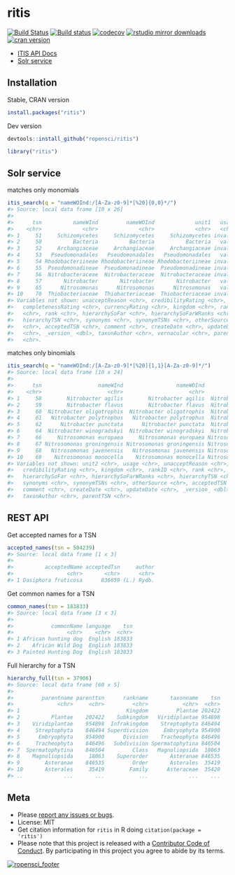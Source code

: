 ritis
=====



[![Build Status](https://travis-ci.org/ropensci/ritis.svg?branch=master)](https://travis-ci.org/ropensci/ritis)
[![Build status](https://ci.appveyor.com/api/projects/status/pvrc9muevha00fie/branch/master?svg=true)](https://ci.appveyor.com/project/sckott/ritis/branch/master)
[![codecov](https://codecov.io/gh/ropensci/ritis/branch/master/graph/badge.svg)](https://codecov.io/gh/ropensci/ritis)
[![rstudio mirror downloads](http://cranlogs.r-pkg.org/badges/ritis)](https://github.com/metacran/cranlogs.app)
[![cran version](http://www.r-pkg.org/badges/version/ritis)](https://cran.r-project.org/package=ritis)

* [ITIS API Docs](http://www.itis.gov/ws_description.html)
* [Solr service](http://www.itis.gov/solr_documentation.html)

## Installation

Stable, CRAN version


```r
install.packages("ritis")
```

Dev version


```r
devtools::install_github("ropensci/ritis")
```


```r
library("ritis")
```

## Solr service

matches only monomials


```r
itis_search(q = "nameWOInd:/[A-Za-z0-9]*[%20]{0,0}*/")
#> Source: local data frame [10 x 26]
#>
#>      tsn          nameWInd         nameWOInd             unit1   usage
#>    <chr>             <chr>             <chr>             <chr>   <chr>
#> 1     51     Schizomycetes     Schizomycetes     Schizomycetes invalid
#> 2     50          Bacteria          Bacteria          Bacteria   valid
#> 3     52     Archangiaceae     Archangiaceae     Archangiaceae invalid
#> 4     53   Pseudomonadales   Pseudomonadales   Pseudomonadales   valid
#> 5     54 Rhodobacteriineae Rhodobacteriineae Rhodobacteriineae invalid
#> 6     55  Pseudomonadineae  Pseudomonadineae  Pseudomonadineae invalid
#> 7     56  Nitrobacteraceae  Nitrobacteraceae  Nitrobacteraceae invalid
#> 8     57       Nitrobacter       Nitrobacter       Nitrobacter   valid
#> 9     65      Nitrosomonas      Nitrosomonas      Nitrosomonas   valid
#> 10    70  Thiobacteriaceae  Thiobacteriaceae  Thiobacteriaceae invalid
#> Variables not shown: unacceptReason <chr>, credibilityRating <chr>,
#>   completenessRating <chr>, currencyRating <chr>, kingdom <chr>, rankID
#>   <chr>, rank <chr>, hierarchySoFar <chr>, hierarchySoFarWRanks <chr>,
#>   hierarchyTSN <chr>, synonyms <chr>, synonymTSNs <chr>, otherSource
#>   <chr>, acceptedTSN <chr>, comment <chr>, createDate <chr>, updateDate
#>   <chr>, _version_ <dbl>, taxonAuthor <chr>, vernacular <chr>, parentTSN
#>   <chr>.
```

matches only binomials


```r
itis_search(q = "nameWOInd:/[A-Za-z0-9]*[%20]{1,1}[A-Za-z0-9]*/")
#> Source: local data frame [10 x 24]
#>
#>      tsn                  nameWInd                 nameWOInd        unit1
#>    <chr>                     <chr>                     <chr>        <chr>
#> 1     58        Nitrobacter agilis        Nitrobacter agilis  Nitrobacter
#> 2     59        Nitrobacter flavus        Nitrobacter flavus  Nitrobacter
#> 3     60  Nitrobacter oligotrophis  Nitrobacter oligotrophis  Nitrobacter
#> 4     61   Nitrobacter polytrophus   Nitrobacter polytrophus  Nitrobacter
#> 5     62      Nitrobacter punctata      Nitrobacter punctata  Nitrobacter
#> 6     64  Nitrobacter winogradskyi  Nitrobacter winogradskyi  Nitrobacter
#> 7     66     Nitrosomonas europaea     Nitrosomonas europaea Nitrosomonas
#> 8     67 Nitrosomonas groningensis Nitrosomonas groningensis Nitrosomonas
#> 9     68   Nitrosomonas javenensis   Nitrosomonas javenensis Nitrosomonas
#> 10    69    Nitrosomonas monocella    Nitrosomonas monocella Nitrosomonas
#> Variables not shown: unit2 <chr>, usage <chr>, unacceptReason <chr>,
#>   credibilityRating <chr>, kingdom <chr>, rankID <chr>, rank <chr>,
#>   hierarchySoFar <chr>, hierarchySoFarWRanks <chr>, hierarchyTSN <chr>,
#>   synonyms <chr>, synonymTSNs <chr>, otherSource <chr>, acceptedTSN <chr>,
#>   comment <chr>, createDate <chr>, updateDate <chr>, _version_ <dbl>,
#>   taxonAuthor <chr>, parentTSN <chr>.
```

## REST API

Get accepted names for a TSN


```r
accepted_names(tsn = 504239)
#> Source: local data frame [1 x 3]
#>
#>          acceptedName acceptedTsn     author
#>                 <chr>       <chr>      <chr>
#> 1 Dasiphora fruticosa      836659 (L.) Rydb.
```

Get common names for a TSN


```r
common_names(tsn = 183833)
#> Source: local data frame [3 x 3]
#>
#>            commonName language    tsn
#>                 <chr>    <chr>  <chr>
#> 1 African hunting dog  English 183833
#> 2    African Wild Dog  English 183833
#> 3 Painted Hunting Dog  English 183833
```

Full hierarchy for a TSN


```r
hierarchy_full(tsn = 37906)
#> Source: local data frame [60 x 5]
#>
#>         parentname parenttsn      rankname       taxonname    tsn
#>              <chr>     <chr>         <chr>           <chr>  <chr>
#> 1                                  Kingdom         Plantae 202422
#> 2          Plantae    202422    Subkingdom   Viridiplantae 954898
#> 3    Viridiplantae    954898  Infrakingdom    Streptophyta 846494
#> 4     Streptophyta    846494 Superdivision     Embryophyta 954900
#> 5      Embryophyta    954900      Division    Tracheophyta 846496
#> 6     Tracheophyta    846496   Subdivision Spermatophytina 846504
#> 7  Spermatophytina    846504         Class   Magnoliopsida  18063
#> 8    Magnoliopsida     18063    Superorder       Asteranae 846535
#> 9        Asteranae    846535         Order       Asterales  35419
#> 10       Asterales     35419        Family      Asteraceae  35420
#> ..             ...       ...           ...             ...    ...
```

## Meta

* Please [report any issues or bugs](https://github.com/ropensci/ritis/issues).
* License: MIT
* Get citation information for `ritis` in R doing `citation(package = 'ritis')`
* Please note that this project is released with a [Contributor Code of Conduct](CONDUCT.md). By participating in this project you agree to abide by its terms.

[![ropensci_footer](http://ropensci.org/public_images/github_footer.png)](http://ropensci.org)
